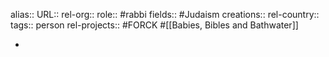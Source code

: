 alias::
URL::
rel-org::
role:: #rabbi
fields:: #Judaism
creations::
rel-country::
tags:: person
rel-projects:: #FORCK #[[Babies, Bibles and Bathwater]]



-
